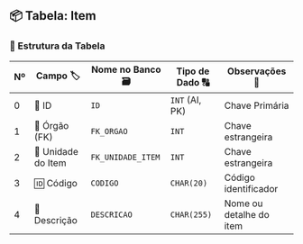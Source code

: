 ## 📦 Tabela: Item

### 🧩 Estrutura da Tabela

| Nº | Campo 🏷️            | Nome no Banco 🗃️     | Tipo de Dado 🔠     | Observações 📌        |
|----|----------------------|-----------------------|----------------------|------------------------|
| 0  | 🔑 ID                | `ID`                  | `INT` (AI, PK)       | Chave Primária         |
| 1  | 🏢 Órgão (FK)        | `FK_ORGAO`            | `INT`                | Chave estrangeira       |
| 2  | 🧩 Unidade do Item   | `FK_UNIDADE_ITEM`     | `INT`                | Chave estrangeira       |
| 3  | 🆔 Código            | `CODIGO`              | `CHAR(20)`           | Código identificador    |
| 4  | 📝 Descrição         | `DESCRICAO`           | `CHAR(255)`          | Nome ou detalhe do item |
